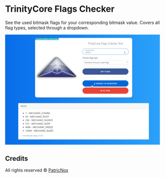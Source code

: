 # TrinityCore Flags Checker
See the used bitmask flags for your corresponding bitmask value. Covers all flag types, selected through a dropdown. 

![Screenshot](/screenshot.png?raw=true "Screenshot of the application in production")

## Credits
 All rights reserved © [PatricNox](https://PatricNox.info) 
 